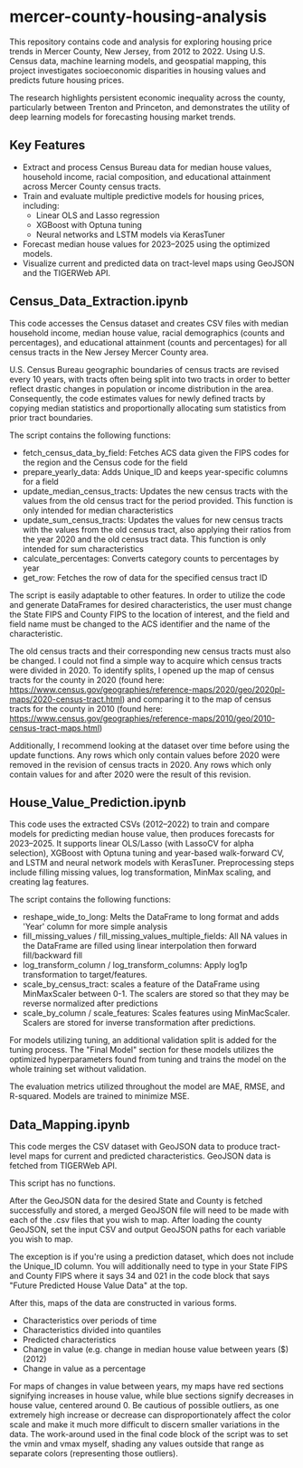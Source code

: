 # mercer-county-housing-analysis

This repository contains code and analysis for exploring housing price trends in Mercer County, New Jersey, from 2012 to 2022. Using U.S. Census data, machine learning models, and geospatial mapping, this project investigates socioeconomic disparities in housing values and predicts future housing prices.

The research highlights persistent economic inequality across the county, particularly between Trenton and Princeton, and demonstrates the utility of deep learning models for forecasting housing market trends.

## Key Features
- Extract and process Census Bureau data for median house values, household income, racial composition, and educational attainment across Mercer County census tracts.
- Train and evaluate multiple predictive models for housing prices, including:
  - Linear OLS and Lasso regression
  - XGBoost with Optuna tuning
  - Neural networks and LSTM models via KerasTuner
- Forecast median house values for 2023–2025 using the optimized models.
- Visualize current and predicted data on tract-level maps using GeoJSON and the TIGERWeb API.

## Census_Data_Extraction.ipynb

This code accesses the Census dataset and creates CSV files with median household income, median house value, racial demographics (counts and percentages), and educational attainment (counts and percentages) for all census tracts in the New Jersey Mercer County area.

U.S. Census Bureau geographic boundaries of census tracts are revised every 10 years, with tracts often being split into two tracts in order to better reflect drastic changes in population or income distribution in the area. Consequently, the code estimates values for newly defined tracts by copying median statistics and proportionally allocating sum statistics from prior tract boundaries.

The script contains the following functions:

- fetch_census_data_by_field: Fetches ACS data given the FIPS codes for the region and the Census code for the field
- prepare_yearly_data: Adds Unique_ID and keeps year-specific columns for a field
- update_median_census_tracts: Updates the new census tracts with the values from the old census tract for the period provided. This function is only intended for median characteristics
- update_sum_census_tracts: Updates the values for new census tracts with the values from the old census tract, also applying their ratios from the year 2020 and the old census tract data. This function is only intended for sum characteristics
- calculate_percentages: Converts category counts to percentages by year
- get_row: Fetches the row of data for the specified census tract ID

The script is easily adaptable to other features. In order to utilize the code and generate DataFrames for desired characteristics, the user must change the State FIPS and County FIPS to the location of interest, and the field and field name must be changed to the ACS identifier and the name of the characteristic.

The old census tracts and their corresponding new census tracts must also be changed. I could not find a simple way to acquire which census tracts were divided in 2020. To identify splits, I opened up the map of census tracts for the county in 2020 (found here: https://www.census.gov/geographies/reference-maps/2020/geo/2020pl-maps/2020-census-tract.html) and comparing it to the map of census tracts for the county in 2010 (found here: https://www.census.gov/geographies/reference-maps/2010/geo/2010-census-tract-maps.html)

Additionally, I recommend looking at the dataset over time before using the update functions. Any rows which only contain values before 2020 were removed in the revision of census tracts in 2020. Any rows which only contain values for and after 2020 were the result of this revision.



## House_Value_Prediction.ipynb

This code uses the extracted CSVs (2012–2022) to train and compare models for predicting median house value, then produces forecasts for 2023–2025. It supports linear OLS/Lasso (with LassoCV for alpha selection), XGBoost with Optuna tuning and year-based walk-forward CV, and LSTM and neural network models with KerasTuner. Preprocessing steps include filling missing values, log transformation, MinMax scaling, and creating lag features.

The script contains the following functions:

- reshape_wide_to_long: Melts the DataFrame to long format and adds 'Year' column for more simple analysis
- fill_missing_values / fill_missing_values_multiple_fields: All NA values in the DataFrame are filled using linear interpolation then forward fill/backward fill
- log_transform_column / log_transform_columns: Apply log1p transformation to target/features.
- scale_by_census_tract: scales a feature of the DataFrame using MinMaxScaler between 0-1. The scalers are stored so that they may be reverse normalized after predictions
- scale_by_column / scale_features: Scales features using MinMacScaler. Scalers are stored for inverse transformation after predictions.

For models utilizing tuning, an additional validation split is added for the tuning process. The "Final Model" section for these models utilizes the optimized hyperparameters found from tuning and trains the model on the whole training set without validation.

The evaluation metrics utilized throughout the model are MAE, RMSE, and R-squared. Models are trained to minimize MSE.



## Data_Mapping.ipynb

This code merges the CSV dataset with GeoJSON data to produce tract-level maps for current and predicted characteristics. GeoJSON data is fetched from TIGERWeb API.

This script has no functions.

After the GeoJSON data for the desired State and County is fetched successfully and stored, a merged GeoJSON file will need to be made with each of the .csv files that you wish to map. After loading the county GeoJSON, set the input CSV and output GeoJSON paths for each variable you wish to map.

The exception is if you're using a prediction dataset, which does not include the Unique_ID column. You will additionally need to type in your State FIPS and County FIPS where it says 34 and 021 in the code block that says "Future Predicted House Value Data" at the top.

After this, maps of the data are constructed in various forms.

- Characteristics over periods of time
- Characteristics divided into quantiles
- Predicted characteristics
- Change in value (e.g. change in median house value between years ($) (2012)
- Change in value as a percentage

For maps of changes in value between years, my maps have red sections signifying increases in house value, while blue sections signify decreases in house value, centered around 0. Be cautious of possible outliers, as one extremely high increase or decrease can disproportionately affect the color scale and make it much more difficult to discern smaller variations in the data. The work-around used in the final code block of the script was to set the vmin and vmax myself, shading any values outside that range as separate colors (representing those outliers).
